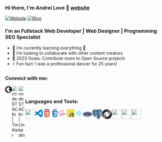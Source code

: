 ### Hi there, I'm Andrei Love 👋 [website]

[![Website](https://img.shields.io/static/v1?label=WEBSITE&message=here&color=<COLOR>)](https://github.com/AndreiLove/)
[![Blog](https://img.shields.io/static/v1?label=BLOG&message=here&color=<COLOR>)](https://github.com/AndreiLove/)

### I'm an Fullstack Web Developer | Web Designer | Programming SEO Specialist

<!-- - 🔭 I just launched my first course: [Become A VS Code SuperHero!][course]! -->
- 🌱 I’m currently learning everything 🤣
- 👯 I’m looking to collaborate with other content creators
- 🥅 2023 Goals: Contribute more to Open Source projects
- ⚡ Fun fact: I was a professional dancer for 25 years!

### Connect with me:

[<img align="left" alt="codeSTACKr.com" width="22px" src="https://raw.githubusercontent.com/iconic/open-iconic/master/svg/globe.svg" />][website]
<!-- [<img align="left" alt="codeSTACKr | YouTube" width="22px" src="https://cdn.jsdelivr.net/npm/simple-icons@v3/icons/youtube.svg" />][youtube] -->
[<img align="left" alt="codeSTACKr | Twitter" width="22px" color="white" src="https://cdn.jsdelivr.net/npm/simple-icons@v3/icons/twitter.svg" />][twitter]
[<img align="left" alt="codeSTACKr | LinkedIn" width="22px" src="https://cdn.jsdelivr.net/npm/simple-icons@v3/icons/linkedin.svg" />][linkedin]
<!-- [<img align="left" alt="codeSTACKr | Instagram" width="22px" src="https://cdn.jsdelivr.net/npm/simple-icons@v3/icons/instagram.svg" />][instagram] -->

<br />

### Languages and Tools:

<img align="left" height="32" width="32" src="https://upload.wikimedia.org/wikipedia/commons/thumb/c/c3/Python-logo-notext.svg/1024px-Python-logo-notext.svg.png" />
<img align="left" alt="Visual Studio Code" width="26px" src="https://raw.githubusercontent.com/github/explore/80688e429a7d4ef2fca1e82350fe8e3517d3494d/topics/visual-studio-code/visual-studio-code.png" />
<img align="left" alt="HTML5" width="26px" src="https://raw.githubusercontent.com/github/explore/80688e429a7d4ef2fca1e82350fe8e3517d3494d/topics/html/html.png" />
<img align="left" alt="CSS3" width="26px" src="https://raw.githubusercontent.com/github/explore/80688e429a7d4ef2fca1e82350fe8e3517d3494d/topics/css/css.png" />
<img align="left" alt="Sass" width="26px" src="https://raw.githubusercontent.com/github/explore/80688e429a7d4ef2fca1e82350fe8e3517d3494d/topics/sass/sass.png" />
<img align="left" alt="JavaScript" width="26px" src="https://raw.githubusercontent.com/github/explore/80688e429a7d4ef2fca1e82350fe8e3517d3494d/topics/javascript/javascript.png" />
<img align="left" alt="React" width="26px" src="https://raw.githubusercontent.com/github/explore/80688e429a7d4ef2fca1e82350fe8e3517d3494d/topics/react/react.png" />
<img align="left" height="32" width="32" src="https://raw.githubusercontent.com/github/explore/ccc16358ac4530c6a69b1b80c7223cd2744dea83/topics/php/php.png" />
<img align="left" height="32" width="32" src="https://raw.githubusercontent.com/github/explore/80688e429a7d4ef2fca1e82350fe8e3517d3494d/topics/postgresql/postgresql.png" />
<img align="left" height="32" width="32" src="https://raw.githubusercontent.com/github/explore/80688e429a7d4ef2fca1e82350fe8e3517d3494d/topics/json/json.png" />
<!--<img align="left" height="32" width="32" src="https://images.youracclaim.com/images/e3c9ad3c-b142-45ae-bb2b-2f19ff2b742a/PWK-OSCP-badge.png" />-->
<img align="left" height="32" width="32" src="https://alpinesecurity.com/wp-content/uploads/2020/02/CEHMaastercertification.png" />
<img align="left" height="32" width="32" src="https://cdn.freebiesupply.com/logos/large/2x/nodejs-1-logo-png-transparent.png" />
<img align="left" height="32" width="32" src="https://upload.wikimedia.org/wikipedia/commons/d/db/Npm-logo.svg"/>
<br />

###
<!--[![Website](https://img.shields.io/static/v1?label=Xcode&message=↩&color=<COLOR>)]
[![Website](https://img.shields.io/static/v1?label=Swift&message=↩&color=<COLOR>)]
[![Website](https://img.shields.io/static/v1?label=Json&message=↩&color=<COLOR>)]
[![Website](https://img.shields.io/static/v1?label=CoreML&message=↩&color=<COLOR>)]
[![Website](https://img.shields.io/static/v1?label=CreateML&message=↩&color=<COLOR>)]
[![Website](https://img.shields.io/static/v1?label=ARKit&message=↩&color=<COLOR>)]
[![Website](https://img.shields.io/static/v1?label=Flutter&message=↩&color=<COLOR>)]
[![Website](https://img.shields.io/static/v1?label=Dart&message=↩&color=<COLOR>)]
[![Website](https://img.shields.io/static/v1?label=KaliLinux&message=↩&color=<COLOR>)]-->

<br />
<br />


[website]: https://AndreiLove.github.io/
[linkedin]: https://www.linkedin.com/in/andrei-gavrilov-7780421b5/
[twitter]: https://twitter.com/AndreiDancer
